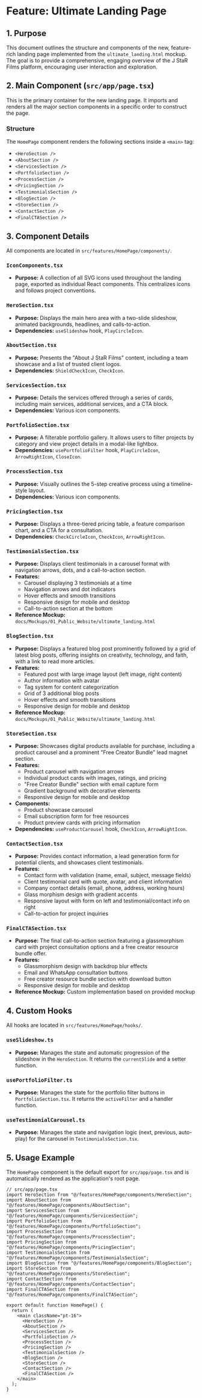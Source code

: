 
# Feature: Ultimate Landing Page

## 1. Purpose

This document outlines the structure and components of the new, feature-rich landing page implemented from the `ultimate_landing.html` mockup. The goal is to provide a comprehensive, engaging overview of the J StaR Films platform, encouraging user interaction and exploration.

## 2. Main Component (`src/app/page.tsx`)

This is the primary container for the new landing page. It imports and renders all the major section components in a specific order to construct the page.

### Structure

The `HomePage` component renders the following sections inside a `<main>` tag:

- `<HeroSection />`
- `<AboutSection />`
- `<ServicesSection />`
- `<PortfolioSection />`
- `<ProcessSection />`
- `<PricingSection />`
- `<TestimonialsSection />`
- `<BlogSection />`
- `<StoreSection />`
- `<ContactSection />`
- `<FinalCTASection />`

## 3. Component Details

All components are located in `src/features/HomePage/components/`.

### `IconComponents.tsx`
- **Purpose:** A collection of all SVG icons used throughout the landing page, exported as individual React components. This centralizes icons and follows project conventions.

### `HeroSection.tsx`
- **Purpose:** Displays the main hero area with a two-slide slideshow, animated backgrounds, headlines, and calls-to-action.
- **Dependencies:** `useSlideshow` hook, `PlayCircleIcon`.

### `AboutSection.tsx`
- **Purpose:** Presents the "About J StaR Films" content, including a team showcase and a list of trusted client logos.
- **Dependencies:** `ShieldCheckIcon`, `CheckIcon`.

### `ServicesSection.tsx`
- **Purpose:** Details the services offered through a series of cards, including main services, additional services, and a CTA block.
- **Dependencies:** Various icon components.

### `PortfolioSection.tsx`
- **Purpose:** A filterable portfolio gallery. It allows users to filter projects by category and view project details in a modal-like lightbox.
- **Dependencies:** `usePortfolioFilter` hook, `PlayCircleIcon`, `ArrowRightIcon`, `CloseIcon`.

### `ProcessSection.tsx`
- **Purpose:** Visually outlines the 5-step creative process using a timeline-style layout.
- **Dependencies:** Various icon components.

### `PricingSection.tsx`
- **Purpose:** Displays a three-tiered pricing table, a feature comparison chart, and a CTA for a consultation.
- **Dependencies:** `CheckCircleIcon`, `CheckIcon`, `ArrowRightIcon`.

### `TestimonialsSection.tsx`
- **Purpose:** Displays client testimonials in a carousel format with navigation arrows, dots, and a call-to-action section.
- **Features:**
  - Carousel displaying 3 testimonials at a time
  - Navigation arrows and dot indicators
  - Hover effects and smooth transitions
  - Responsive design for mobile and desktop
  - Call-to-action section at the bottom
- **Reference Mockup:** `docs/Mockups/01_Public_Website/ultimate_landing.html`

### `BlogSection.tsx`
- **Purpose:** Displays a featured blog post prominently followed by a grid of latest blog posts, offering insights on creativity, technology, and faith, with a link to read more articles.
- **Features:**
  - Featured post with large image layout (left image, right content)
  - Author information with avatar
  - Tag system for content categorization
  - Grid of 3 additional blog posts
  - Hover effects and smooth transitions
  - Responsive design for mobile and desktop
- **Reference Mockup:** `docs/Mockups/01_Public_Website/ultimate_landing.html`

### `StoreSection.tsx`
- **Purpose:** Showcases digital products available for purchase, including a product carousel and a prominent "Free Creator Bundle" lead magnet section.
- **Features:**
  - Product carousel with navigation arrows
  - Individual product cards with images, ratings, and pricing
  - "Free Creator Bundle" section with email capture form
  - Gradient background with decorative elements
  - Responsive design for mobile and desktop
- **Components:**
  - Product showcase carousel
  - Email subscription form for free resources
  - Product preview cards with pricing information
- **Dependencies:** `useProductCarousel` hook, `CheckIcon`, `ArrowRightIcon`.

### `ContactSection.tsx`
- **Purpose:** Provides contact information, a lead generation form for potential clients, and showcases client testimonials.
- **Features:**
  - Contact form with validation (name, email, subject, message fields)
  - Client testimonial card with quote, avatar, and client information
  - Company contact details (email, phone, address, working hours)
  - Glass morphism design with gradient accents
  - Responsive layout with form on left and testimonial/contact info on right
  - Call-to-action for project inquiries

### `FinalCTASection.tsx`
- **Purpose:** The final call-to-action section featuring a glassmorphism card with project consultation options and a free creator resource bundle offer.
- **Features:**
  - Glassmorphism design with backdrop blur effects
  - Email and WhatsApp consultation buttons
  - Free creator resource bundle section with download button
  - Responsive design for mobile and desktop
- **Reference Mockup:** Custom implementation based on provided mockup

## 4. Custom Hooks

All hooks are located in `src/features/HomePage/hooks/`.

### `useSlideshow.ts`
- **Purpose:** Manages the state and automatic progression of the slideshow in the `HeroSection`. It returns the `currentSlide` and a setter function.

### `usePortfolioFilter.ts`
- **Purpose:** Manages the state for the portfolio filter buttons in `PortfolioSection.tsx`. It returns the `activeFilter` and a handler function.

### `useTestimonialCarousel.ts`
- **Purpose:** Manages the state and navigation logic (next, previous, auto-play) for the carousel in `TestimonialsSection.tsx`.

## 5. Usage Example

The `HomePage` component is the default export for `src/app/page.tsx` and is automatically rendered as the application's root page.

```tsx
// src/app/page.tsx
import HeroSection from "@/features/HomePage/components/HeroSection";
import AboutSection from "@/features/HomePage/components/AboutSection";
import ServicesSection from "@/features/HomePage/components/ServicesSection";
import PortfolioSection from "@/features/HomePage/components/PortfolioSection";
import ProcessSection from "@/features/HomePage/components/ProcessSection";
import PricingSection from "@/features/HomePage/components/PricingSection";
import TestimonialsSection from "@/features/HomePage/components/TestimonialsSection";
import BlogSection from "@/features/HomePage/components/BlogSection";
import StoreSection from "@/features/HomePage/components/StoreSection";
import ContactSection from "@/features/HomePage/components/ContactSection";
import FinalCTASection from "@/features/HomePage/components/FinalCTASection";

export default function HomePage() {
  return (
    <main className="pt-16">
      <HeroSection />
      <AboutSection />
      <ServicesSection />
      <PortfolioSection />
      <ProcessSection />
      <PricingSection />
      <TestimonialsSection />
      <BlogSection />
      <StoreSection />
      <ContactSection />
      <FinalCTASection />
    </main>
  );
}
```
